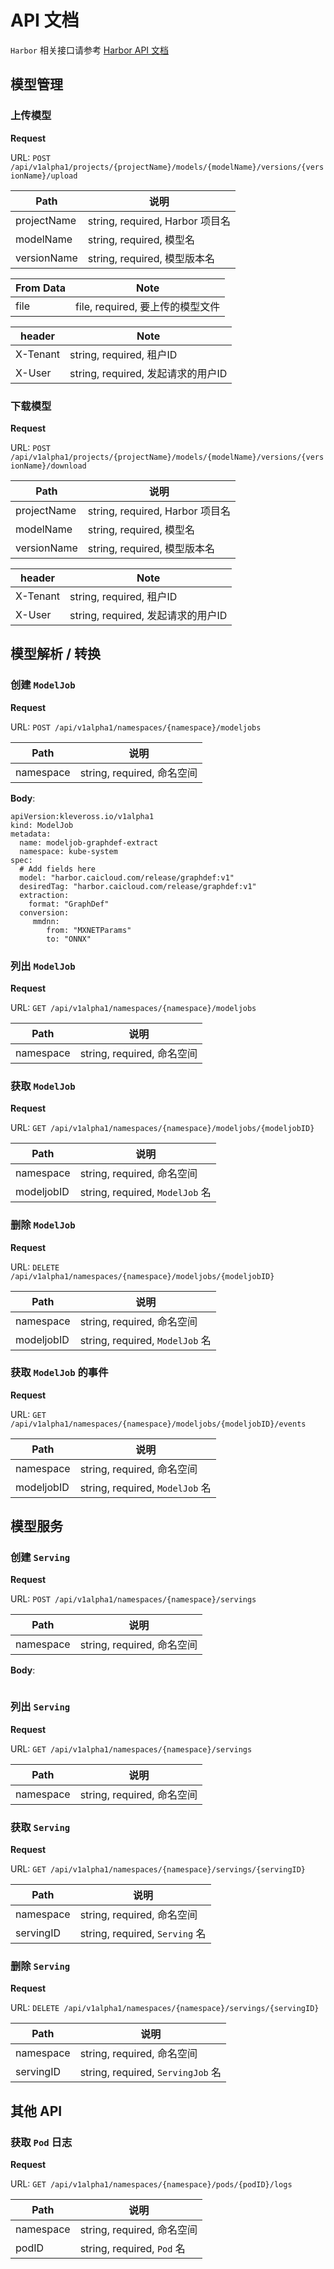 # API 文档

`Harbor` 相关接口请参考 [Harbor API 文档](https://github.com/goharbor/harbor#api)

## 模型管理

### 上传模型

**Request**

URL: `POST /api/v1alpha1/projects/{projectName}/models/{modelName}/versions/{versionName}/upload`

| Path | 说明 |
|--|--|
| projectName | string, required, Harbor 项目名 |
| modelName | string, required, 模型名 |
| versionName | string, required, 模型版本名 |

| From Data | Note |
|--|--|
| file | file, required, 要上传的模型文件 |

| header | Note |
|--|--|
| X-Tenant | string, required, 租户ID |
| X-User | string, required, 发起请求的用户ID |

### 下载模型

**Request**

URL: `POST /api/v1alpha1/projects/{projectName}/models/{modelName}/versions/{versionName}/download`

| Path | 说明 |
|--|--|
| projectName | string, required, Harbor 项目名 |
| modelName | string, required, 模型名 |
| versionName | string, required, 模型版本名 |

| header | Note |
|--|--|
| X-Tenant | string, required, 租户ID |
| X-User | string, required, 发起请求的用户ID |

## 模型解析 / 转换

### 创建 `ModelJob`

**Request**

URL: `POST /api/v1alpha1/namespaces/{namespace}/modeljobs`

| Path | 说明 |
|--|--|
| namespace | string, required, 命名空间 |

**Body**:
```
apiVersion:kleveross.io/v1alpha1
kind: ModelJob
metadata:
  name: modeljob-graphdef-extract
  namespace: kube-system
spec:
  # Add fields here
  model: "harbor.caicloud.com/release/graphdef:v1"
  desiredTag: "harbor.caicloud.com/release/graphdef:v1"
  extraction:
    format: "GraphDef"
  conversion:
     mmdnn:
        from: "MXNETParams"
        to: "ONNX"
```

### 列出 `ModelJob`

**Request**

URL: `GET /api/v1alpha1/namespaces/{namespace}/modeljobs`

| Path | 说明 |
|--|--|
| namespace | string, required, 命名空间 |

### 获取 `ModelJob`

**Request**

URL: `GET /api/v1alpha1/namespaces/{namespace}/modeljobs/{modeljobID}`

| Path | 说明 |
|--|--|
| namespace | string, required, 命名空间 |
| modeljobID | string, required, `ModelJob` 名 |

### 删除 `ModelJob`

**Request**

URL: `DELETE /api/v1alpha1/namespaces/{namespace}/modeljobs/{modeljobID}`

| Path | 说明 |
|--|--|
| namespace | string, required, 命名空间 |
| modeljobID | string, required, `ModelJob` 名 |

### 获取 `ModelJob` 的事件

**Request**

URL: `GET /api/v1alpha1/namespaces/{namespace}/modeljobs/{modeljobID}/events`

| Path | 说明 |
|--|--|
| namespace | string, required, 命名空间 |
| modeljobID | string, required, `ModelJob` 名 |

## 模型服务

### 创建 `Serving`

**Request**

URL: `POST /api/v1alpha1/namespaces/{namespace}/servings`

| Path | 说明 |
|--|--|
| namespace | string, required, 命名空间 |

<!-- // TODO: -->
**Body**:
```
```

### 列出 `Serving`

**Request**

URL: `GET /api/v1alpha1/namespaces/{namespace}/servings`

| Path | 说明 |
|--|--|
| namespace | string, required, 命名空间 |

### 获取 `Serving`

**Request**

URL: `GET /api/v1alpha1/namespaces/{namespace}/servings/{servingID}`

| Path | 说明 |
|--|--|
| namespace | string, required, 命名空间 |
| servingID | string, required, `Serving` 名 |

### 删除 `Serving`

**Request**

URL: `DELETE /api/v1alpha1/namespaces/{namespace}/servings/{servingID}`

| Path | 说明 |
|--|--|
| namespace | string, required, 命名空间 |
| servingID | string, required, `ServingJob` 名 |

## 其他 API

### 获取 `Pod` 日志

**Request**

URL: `GET /api/v1alpha1/namespaces/{namespace}/pods/{podID}/logs`

| Path | 说明 |
|--|--|
| namespace | string, required, 命名空间 |
| podID | string, required, `Pod` 名 |

